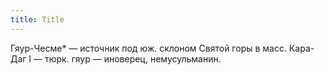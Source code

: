 ```yaml
---
title: Title
---
```


Гяур-Чесме* — источник под юж. склоном Святой горы в масс. Кара-Даг I — тюрк.
гяур — иноверец, немусульманин.
